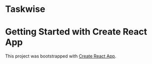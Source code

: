 # Taskwise
# Getting Started with Create React App

This project was bootstrapped with [Create React App](https://github.com/facebook/create-react-app).